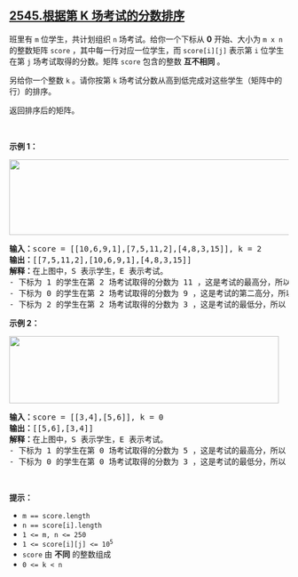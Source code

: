 ## [2545.根据第 K 场考试的分数排序](https://leetcode.cn/problems/sort-the-students-by-their-kth-score/)
<p>班里有 <code>m</code> 位学生，共计划组织 <code>n</code> 场考试。给你一个下标从 <strong>0</strong> 开始、大小为 <code>m x n</code> 的整数矩阵 <code>score</code> ，其中每一行对应一位学生，而 <code>score[i][j]</code> 表示第 <code>i</code> 位学生在第 <code>j</code> 场考试取得的分数。矩阵 <code>score</code> 包含的整数&nbsp;<strong>互不相同</strong>&nbsp;。</p>

<p>另给你一个整数 <code>k</code> 。请你按第 <code>k</code> 场考试分数从高到低完成对这些学生（矩阵中的行）的排序。</p>

<p>返回排序后的矩阵。</p>

<p>&nbsp;</p>

<p><strong>示例 1：</strong></p>

<p><img alt="" src="https://assets.leetcode.com/uploads/2022/11/30/example1.png" style="width: 600px; height: 136px;" /></p>

<pre>
<strong>输入：</strong>score = [[10,6,9,1],[7,5,11,2],[4,8,3,15]], k = 2
<strong>输出：</strong>[[7,5,11,2],[10,6,9,1],[4,8,3,15]]
<strong>解释：</strong>在上图中，S 表示学生，E 表示考试。
- 下标为 1 的学生在第 2 场考试取得的分数为 11 ，这是考试的最高分，所以 TA 需要排在第一。
- 下标为 0 的学生在第 2 场考试取得的分数为 9 ，这是考试的第二高分，所以 TA 需要排在第二。
- 下标为 2 的学生在第 2 场考试取得的分数为 3 ，这是考试的最低分，所以 TA 需要排在第三。
</pre>

<p><strong>示例 2：</strong></p>

<p><img alt="" src="https://assets.leetcode.com/uploads/2022/11/30/example2.png" style="width: 486px; height: 121px;" /></p>

<pre>
<strong>输入：</strong>score = [[3,4],[5,6]], k = 0
<strong>输出：</strong>[[5,6],[3,4]]
<strong>解释：</strong>在上图中，S 表示学生，E 表示考试。
- 下标为 1 的学生在第 0 场考试取得的分数为 5 ，这是考试的最高分，所以 TA 需要排在第一。
- 下标为 0 的学生在第 0 场考试取得的分数为 3 ，这是考试的最低分，所以 TA 需要排在第二。
</pre>

<p>&nbsp;</p>

<p><strong>提示：</strong></p>

<ul>
	<li><code>m == score.length</code></li>
	<li><code>n == score[i].length</code></li>
	<li><code>1 &lt;= m, n &lt;= 250</code></li>
	<li><code>1 &lt;= score[i][j] &lt;= 10<sup>5</sup></code></li>
	<li><code>score</code> 由 <strong>不同</strong> 的整数组成</li>
	<li><code>0 &lt;= k &lt; n</code></li>
</ul>
